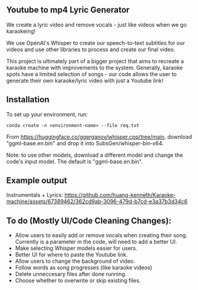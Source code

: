 ## Youtube to mp4 Lyric Generator
We create a lyric video and remove vocals - just like videos when we go karaokeing! 

We use OpenAI's Whisper to create our speech-to-text subtitles for our videos and use other libraries to process and create our final video. 

This project is ultimately part of a bigger project that aims to recreate a karaoke machine with improvements to the system. Generally, karaoke spots have a limited selection of songs - our code allows the user to generate their own karaoke/lyric video with just a Youtube link!

## Installation
To set up your environment, run:

```
conda create -n <environment-name> --file req.txt
```
  
From https://huggingface.co/ggerganov/whisper.cpp/tree/main, download "ggml-base.en.bin" and drop it into SubsGen/whisper-bin-x64. 
  
Note: to use other models, download a different model and change the code's input model. The default is "ggml-base.en.bin". 
    
## Example output
Instrumentals + Lyrics: 
https://github.com/huang-kenneth/Karaoke-machine/assets/67389462/362cd9ab-3096-479d-b7cd-e3a37b3d34c6

## To do (Mostly UI/Code Cleaning Changes):
  - Allow users to easily add or remove vocals when creating their song. Currently is a parameter in the code, will need to add a better UI.
  - Make selecting Whisper models easier for users. 
  - Better UI for where to paste the Youtube link.
  - Allow users to change the background of video. 
  - Follow words as song progresses (like karaoke videos)
  - Delete unneccesary files after done running.
  - Choose whether to overwrite or skip existing files. 
